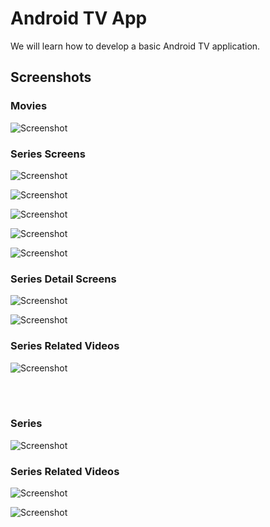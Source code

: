 # Android TV App

We will learn how to develop a basic Android TV application. 

## Screenshots

### Movies

![Screenshot](pic1.png)

### Series Screens

![Screenshot](pic2.png)


![Screenshot](pic3.png)


![Screenshot](pic4.png)


![Screenshot](pic5.png)


![Screenshot](pic6.png)


### Series Detail Screens

![Screenshot](pic8.png)


![Screenshot](pic9.png)


### Series Related Videos

![Screenshot](pic10.png)


<br><br>


### Series

![Screenshot](pic7.png)

### Series Related Videos

![Screenshot](pic11.png)

![Screenshot](pic12.png)
